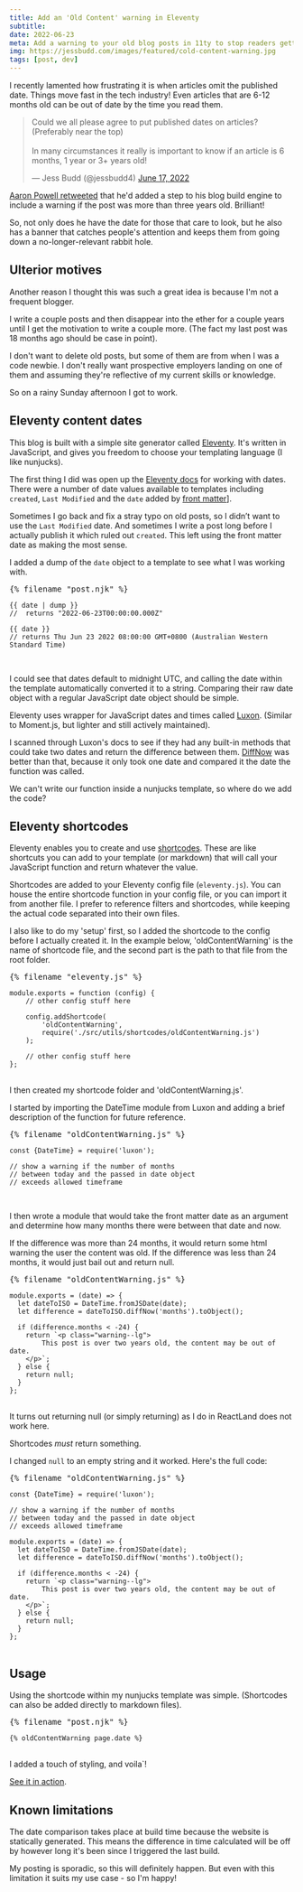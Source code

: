 ```yaml
---
title: Add an 'Old Content' warning in Eleventy
subtitle:
date: 2022-06-23
meta: Add a warning to your old blog posts in 11ty to stop readers getting sucked into a timewarp!
img: https://jessbudd.com/images/featured/cold-content-warning.jpg
tags: [post, dev]
---
```


<p class="subtitle">I recently lamented how frustrating it is when articles omit the published date. Things move fast in the tech industry! Even articles that are 6-12 months old can be out of date by the time you read them.</p>

<blockquote class="twitter-tweet" data-theme="dark"><p lang="en" dir="ltr">Could we all please agree to put published dates on articles? (Preferably near the top)<br><br>In many circumstances it really is important to know if an article is 6 months, 1 year or 3+ years old!</p>&mdash; Jess Budd (@jessbudd4) <a href="https://twitter.com/jessbudd4/status/1537651487316508673?ref_src=twsrc%5Etfw">June 17, 2022</a></blockquote> <script async src="https://platform.twitter.com/widgets.js" charset="utf-8"></script>

[Aaron Powell retweeted](https://twitter.com/slace/status/1537682232025837569?s=20&t=c1CVjVBEK5A_Luyyko_lCg) that he'd added a step to his blog build engine to include a warning if the post was more than three years old. Brilliant!

So, not only does he have the date for those that care to look, but he also has a banner that catches people's attention and keeps them from going down a no-longer-relevant rabbit hole.

## Ulterior motives

Another reason I thought this was such a great idea is because I'm not a frequent blogger.

I write a couple posts and then disappear into the ether for a couple years until I get the motivation to write a couple more. (The fact my last post was 18 months ago should be case in point).

I don't want to delete old posts, but some of them are from when I was a code newbie. I don't really want prospective employers landing on one of them and assuming they're reflective of my current skills or knowledge.

So on a rainy Sunday afternoon I got to work.

## Eleventy content dates

This blog is built with a simple site generator called [Eleventy](https://www.11ty.dev/). It's written in JavaScript, and gives you freedom to choose your templating language (I like nunjucks).

The first thing I did was open up the [Eleventy docs](https://www.11ty.dev/docs/dates/) for working with dates. There were a number of date values available to templates including `created`, `Last Modified` and the `date` added by [front matter](https://www.11ty.dev/docs/data-frontmatter/#front-matter-data)].

Sometimes I go back and fix a stray typo on old posts, so I didn’t want to use the `Last Modified` date. And sometimes I write a post long before I actually publish it which ruled out `created`. This left using the front matter date as making the most sense.

I added a dump of the `date` object to a template to see what I was working with.

<pre>
{% filename "post.njk" %}
<code class="lang-js custom-highlight-js ">
&#123;&#123; date | dump &#125;&#125;
//  returns "2022-06-23T00:00:00.000Z"
&nbsp;
&#123;&#123; date &#125;&#125;
// returns Thu Jun 23 2022 08:00:00 GMT+0800 (Australian Western Standard Time)

</code>
</pre>

I could see that dates default to midnight UTC, and calling the date within the template automatically converted it to a string. Comparing their raw date object with a regular JavaScript date object should be simple.

Eleventy uses wrapper for JavaScript dates and times called [Luxon](https://moment.github.io/luxon/). (Similar to Moment.js, but lighter and still actively maintained).

I scanned through Luxon's docs to see if they had any built-in methods that could take two dates and return the difference between them. [DiffNow](https://moment.github.io/luxon/api-docs/index.html#datetimediff) was better than that, because it only took one date and compared it the date the function was called.

We can't write our function inside a nunjucks template, so where do we add the code?

## Eleventy shortcodes

Eleventy enables you to create and use [shortcodes](https://www.11ty.dev/docs/shortcodes/). These are like shortcuts you can add to your template (or markdown) that will call your JavaScript function and return whatever the value.

Shortcodes are added to your Eleventy config file (`eleventy.js`). You can house the entire shortcode function in your config file, or you can import it from another file. I prefer to reference filters and shortcodes, while keeping the actual code separated into their own files.

I also like to do my 'setup' first, so I added the shortcode to the config before I actually created it. In the example below, 'oldContentWarning' is the name of shortcode file, and the second part is the path to that file from the root folder.

<pre>
{% filename "eleventy.js" %}
<code class="lang-js">
module.exports = function (config) {
    // other config stuff here

    config.addShortcode(
        'oldContentWarning',
        require('./src/utils/shortcodes/oldContentWarning.js')
    );

    // other config stuff here
};
</code>
</pre>

I then created my shortcode folder and 'oldContentWarning.js'.

I started by importing the DateTime module from Luxon and adding a brief description of the function for future reference.

<pre>
{% filename "oldContentWarning.js" %}
<code class="lang-js">
const {DateTime} = require('luxon');
&nbsp;
// show a warning if the number of months
// between today and the passed in date object
// exceeds allowed timeframe

</code>
</pre>

I then wrote a module that would take the front matter date as an argument and determine how many months there were between that date and now.

If the difference was more than 24 months, it would return some html warning the user the content was old. If the difference was less than 24 months, it would just bail out and return null.

<pre>
{% filename "oldContentWarning.js" %}
<code class="lang-js">
module.exports = (date) => {
  let dateToISO = DateTime.fromJSDate(date);
  let difference = dateToISO.diffNow('months').toObject();
&nbsp;
  if (difference.months &#60; -24) {
    return `&#60;p class="warning--lg"&#62;
        This post is over two years old, the content may be out of date.
    &#60;/p&#62;`;
  } else {
    return null;
  }
};
</code>
</pre>

It turns out returning null (or simply returning) as I do in ReactLand does not work here.

Shortcodes _must_ return something.

I changed `null` to an empty string and it worked. Here's the full code:

<pre>
{% filename "oldContentWarning.js" %}
<code class="lang-js">
const {DateTime} = require('luxon');
&nbsp;
// show a warning if the number of months
// between today and the passed in date object
// exceeds allowed timeframe
&nbsp;
module.exports = (date) => {
  let dateToISO = DateTime.fromJSDate(date);
  let difference = dateToISO.diffNow('months').toObject();
&nbsp;
  if (difference.months &#60; -24) {
    return `&#60;p class="warning--lg"&#62;
        This post is over two years old, the content may be out of date.
    &#60;/p&#62;`;
  } else {
    return null;
  }
};
</code>
</pre>

## Usage

Using the shortcode within my nunjucks template was simple. (Shortcodes can also be added directly to markdown files).

<pre>
{% filename "post.njk" %}
<code class="lang-js custom-highlight-js">
&#123;% oldContentWarning page.date %&#125;
</code>
</pre>

I added a touch of styling, and voila`!

[See it in action](http://localhost:8080/blog/hiding-content-accessibly/).

<!-- <figure>
<img src="/images/posts/2022/screenshot-old-content-warning.jpg" alt="Old content warning reads 'This post is over two years old, the content may be out of date.'" />
<figcaption>Old content warning displayed on a post from 2019.</figcaption>
</figure> -->

## Known limitations

The date comparison takes place at build time because the website is statically generated. This means the difference in time calculated will be off by however long it's been since I triggered the last build.

My posting is sporadic, so this will definitely happen. But even with this limitation it suits my use case - so I'm happy!
